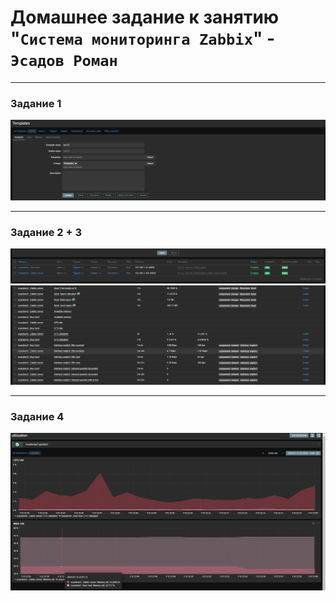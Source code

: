 # Домашнее задание к занятию "`Система мониторинга Zabbix`" - `Эсадов Роман`
---
### Задание 1
![Template](https://github.com/BeastieBoy93/smon-homeworks/blob/main/Template.png)

---
### Задание 2 + 3
![Hosts](https://github.com/BeastieBoy93/smon-homeworks/blob/main/hosts.png)
![Latest_data](https://github.com/BeastieBoy93/smon-homeworks/blob/main/Latest_data.png)

---
### Задание 4
![Dashboard](https://github.com/BeastieBoy93/smon-homeworks/blob/main/Dashboard.png)
